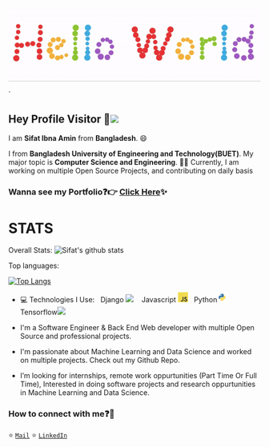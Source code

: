 <p align="center">
  <img src="https://github.com/SifatIbna/SifatIbna/blob/master/readme.gif">
</p>`

## Hey Profile Visitor :eyes:<img src="https://raw.githubusercontent.com/iampavangandhi/iampavangandhi/master/gifs/Hi.gif" width="30px">

I am **Sifat Ibna Amin** from **Bangladesh**. 😄

I from **Bangladesh University of Engineering and Technology(BUET)**. My major topic is **Computer Science and Engineering**. 👨‍🎓 Currently, I am working on multiple Open Source Projects, and contributing on daily basis

### Wanna see my Portfolio:question::point_right: [Click Here](https://sifatibna.github.io/Portfolio/):sparkles:

# STATS

Overall Stats:
![Sifat's github stats](https://github-readme-stats.vercel.app/api?username=SifatIbna&show_icons=true&theme=radical&count_private=true)

Top languages:

[![Top Langs](https://github-readme-stats.vercel.app/api/top-langs/?username=SifatIbna&layout=compact&hide=Jupyter%20Notebook,tex)](https://github.com/anuraghazra/github-readme-stats)

- :computer: Technologies I Use:&nbsp;&nbsp; Django <img height="20" src="https://static.djangoproject.com/img/logos/django-logo-positive.png"> &nbsp;&nbsp; Javascript <img height="20" src="https://raw.githubusercontent.com/github/explore/80688e429a7d4ef2fca1e82350fe8e3517d3494d/topics/javascript/javascript.png">&nbsp;&nbsp; Python<img height="20" src="https://raw.githubusercontent.com/github/explore/80688e429a7d4ef2fca1e82350fe8e3517d3494d/topics/python/python.png">&nbsp;&nbsp; Tensorflow<img height="20" src="https://user-images.githubusercontent.com/29299547/89239583-76929380-d61b-11ea-93ac-156bdeb453e5.png">

- I'm a Software Engineer & Back End Web developer with multiple Open Source and professional projects.

- I'm passionate about Machine Learning and Data Science and worked on multiple projects. Check out my Github Repo.

- I’m looking for internships, remote work oppurtunities (Part Time Or Full Time), Interested in doing software projects and research oppurtunities in Machine Learning and Data Science.

### How to connect with me:question::email:

:star: <code>[Mail](mailto:sifatibna.amin9@gmail.com)</code>
:star: <code>[LinkedIn](https://www.linkedin.com/in/sifatibnaamin9)</code>
